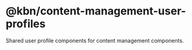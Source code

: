 # @kbn/content-management-user-profiles

Shared user profile components for content management components.
